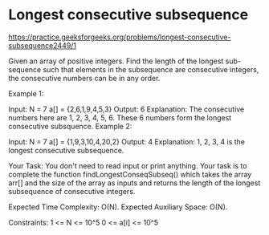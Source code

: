 # Longest consecutive subsequence

https://practice.geeksforgeeks.org/problems/longest-consecutive-subsequence2449/1


Given an array of positive integers. Find the length of the longest sub-sequence such that elements in the subsequence are consecutive integers, the consecutive numbers can be in any order.
 

Example 1:

Input:
N = 7
a[] = {2,6,1,9,4,5,3}
Output:
6
Explanation:
The consecutive numbers here
are 1, 2, 3, 4, 5, 6. These 6 
numbers form the longest consecutive
subsquence.
Example 2:

Input:
N = 7
a[] = {1,9,3,10,4,20,2}
Output:
4
Explanation:
1, 2, 3, 4 is the longest
consecutive subsequence.

Your Task:
You don't need to read input or print anything. Your task is to complete the function findLongestConseqSubseq() which takes the array arr[] and the size of the array as inputs and returns the length of the longest subsequence of consecutive integers. 


Expected Time Complexity: O(N).
Expected Auxiliary Space: O(N).


Constraints:
1 <= N <= 10^5
0 <= a[i] <= 10^5
